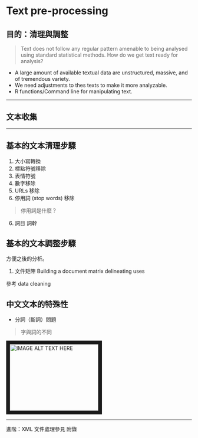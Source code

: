 # Text pre-processing
## 目的：清理與調整

> Text does not follow any regular pattern amenable to being analysed using standard statistical methods.
> How do we get text ready for analysis?

* A large amount of available textual data are unstructured, massive, and of tremendous variety.
* We need adjustments to thes texts to make it more analyzable.
* R functions/Command line for manipulating text. 
---


## 文本收集







---






## 基本的文本清理步驟

1. 大小寫轉換
2. 標點符號移除
3. 表情符號
3. 數字移除
4. URLs 移除
5. 停用詞 (stop words) 移除
> 停用詞是什麼？
6. 詞目 詞幹 


## 基本的文本調整步驟

方便之後的分析。

1.  文件矩陣
    Building a document matrix delineating uses


參考 data cleaning



## 中文文本的特殊性
* 分詞（斷詞）問題

> 字與詞的不同


<a href="http://www.youtube.com/watch?feature=player_embedded&v=YOUTUBE_VIDEO_ID_HERE
" target="_blank"><img src="http://img.youtube.com/vi/YOUTUBE_VIDEO_ID_HERE/0.jpg"
alt="IMAGE ALT TEXT HERE" width="240" height="180" border="10" /></a>


---
進階：XML 文件處理參見 附錄




